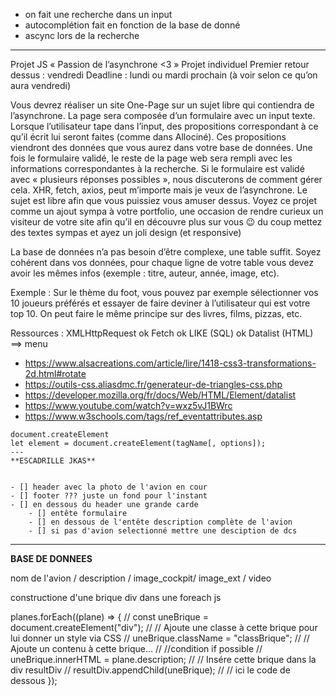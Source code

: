 - on fait une recherche dans un input
- autocomplétion fait en fonction de la base de donné
- ascync lors de la recherche

---

Projet JS « Passion de l’asynchrone <3 »
Projet individuel
Premier retour dessus : vendredi
Deadline : lundi ou mardi prochain (à voir selon ce qu’on aura vendredi)

Vous devrez réaliser un site One-Page sur un sujet libre qui contiendra de l’asynchrone. La page sera composée d’un formulaire avec un input texte. Lorsque l’utilisateur tape dans l’input, des propositions correspondant à ce qu’il écrit lui seront faites (comme dans Allociné). Ces propositions viendront des données que vous aurez dans votre base de données. Une fois le formulaire validé, le reste de la page web sera rempli avec les informations correspondantes à la recherche. Si le formulaire est validé avec « plusieurs réponses possibles », nous discuterons de comment gérer cela. XHR, fetch, axios, peut m’importe mais je veux de l’asynchrone. Le sujet est libre afin que vous puissiez vous amuser dessus. Voyez ce projet comme un ajout sympa à votre portfolio, une occasion de rendre curieux un visiteur de votre site afin qu’il en découvre plus sur vous 😉 du coup mettez des textes sympas et ayez un joli design (et responsive)

La base de données n’a pas besoin d’être complexe, une table suffit. Soyez cohérent dans vos données, pour chaque ligne de votre table vous devez avoir les mêmes infos (exemple : titre, auteur, année, image, etc).

Exemple : Sur le thème du foot, vous pouvez par exemple sélectionner vos 10 joueurs préférés et essayer de faire deviner à l’utilisateur qui est votre top 10. On peut faire le même principe sur des livres, films, pizzas, etc.

Ressources :
XMLHttpRequest ok
Fetch ok
LIKE (SQL) ok
Datalist (HTML) ==> menu

- https://www.alsacreations.com/article/lire/1418-css3-transformations-2d.html#rotate
- https://outils-css.aliasdmc.fr/generateur-de-triangles-css.php
- https://developer.mozilla.org/fr/docs/Web/HTML/Element/datalist
- https://www.youtube.com/watch?v=wxz5vJ1BWrc
- https://www.w3schools.com/tags/ref_eventattributes.asp

```
document.createElement
let element = document.createElement(tagName[, options]);
---
**ESCADRILLE JKAS**


- [] header avec la photo de l'avion en cour
- [] footer ??? juste un fond pour l'instant
- [] en dessous du header une grande carde
    - [] entête formulaire
    - [] en dessous de l'entête description complète de l'avion
    - [] si pas d'avion selectionné mettre une desciption de dcs

```

---

**BASE DE DONNEES**

nom de l'avion / description / image_cockpit/ image_ext / video

constructione d'une brique div dans une foreach js

planes.forEach((plane) => {
// const uneBrique = document.createElement("div");
// // Ajoute une classe à cette brique pour lui donner un style via CSS
// uneBrique.className = "classBrique";
// // Ajoute un contenu à cette brique...
// //condition if possible
// uneBrique.innerHTML = plane.description;
// // Insére cette brique dans la div resultDiv
// resultDiv.appendChild(uneBrique);
// // ici le code de dessous
});
